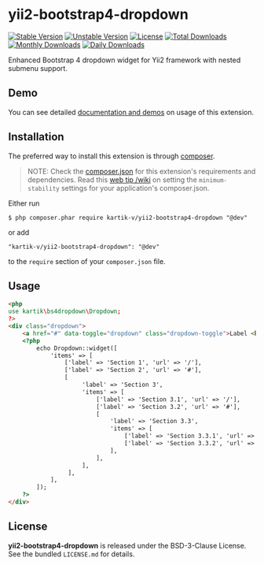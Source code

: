 yii2-bootstrap4-dropdown
========================

[![Stable Version](https://poser.pugx.org/kartik-v/yii2-bootstrap4-dropdown/v/stable)](https://packagist.org/packages/kartik-v/yii2-bootstrap4-dropdown)
[![Unstable Version](https://poser.pugx.org/kartik-v/yii2-bootstrap4-dropdown/v/unstable)](https://packagist.org/packages/kartik-v/yii2-bootstrap4-dropdown)
[![License](https://poser.pugx.org/kartik-v/yii2-bootstrap4-dropdown/license)](https://packagist.org/packages/kartik-v/yii2-bootstrap4-dropdown)
[![Total Downloads](https://poser.pugx.org/kartik-v/yii2-bootstrap4-dropdown/downloads)](https://packagist.org/packages/kartik-v/yii2-bootstrap4-dropdown)
[![Monthly Downloads](https://poser.pugx.org/kartik-v/yii2-bootstrap4-dropdown/d/monthly)](https://packagist.org/packages/kartik-v/yii2-bootstrap4-dropdown)
[![Daily Downloads](https://poser.pugx.org/kartik-v/yii2-bootstrap4-dropdown/d/daily)](https://packagist.org/packages/kartik-v/yii2-bootstrap4-dropdown)

Enhanced Bootstrap 4 dropdown widget for Yii2 framework with nested submenu support.

## Demo
You can see detailed [documentation and demos](http://demos.krajee.com/bootstrap4-dropdown) on usage of this extension.

## Installation

The preferred way to install this extension is through [composer](http://getcomposer.org/download/).

> NOTE: Check the [composer.json](https://github.com/kartik-v/yii2-bootstrap4-dropdown/blob/master/composer.json) for this extension's requirements and dependencies. Read this [web tip /wiki](http://webtips.krajee.com/setting-composer-minimum-stability-application/) on setting the `minimum-stability` settings for your application's composer.json.

Either run

```
$ php composer.phar require kartik-v/yii2-bootstrap4-dropdown "@dev"
```

or add

```
"kartik-v/yii2-bootstrap4-dropdown": "@dev"
```

to the ```require``` section of your `composer.json` file.

## Usage

```html
<php 
use kartik\bs4dropdown\Dropdown;
?>
<div class="dropdown">
    <a href="#" data-toggle="dropdown" class="dropdown-toggle">Label <b class="caret"></b></a>
    <?php
        echo Dropdown::widget([
            'items' => [
                ['label' => 'Section 1', 'url' => '/'],
                ['label' => 'Section 2', 'url' => '#'],
                [
                     'label' => 'Section 3', 
                     'items' => [
                         ['label' => 'Section 3.1', 'url' => '/'],
                         ['label' => 'Section 3.2', 'url' => '#'],
                         [
                             'label' => 'Section 3.3', 
                             'items' => [
                                 ['label' => 'Section 3.3.1', 'url' => '/'],
                                 ['label' => 'Section 3.3.2', 'url' => '#'],
                             ],
                         ],
                     ],
                 ],
            ],
        ]);
    ?>
</div>
```

## License

**yii2-bootstrap4-dropdown** is released under the BSD-3-Clause License. See the bundled `LICENSE.md` for details.
